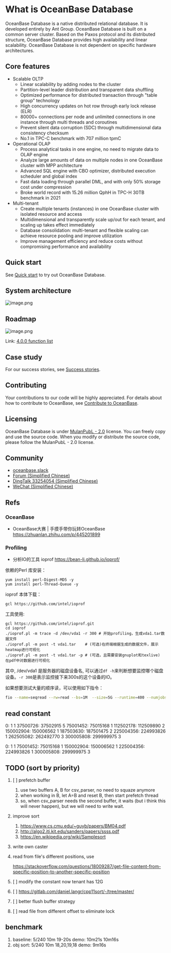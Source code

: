 # What is OceanBase Database
OceanBase Database is a native distributed relational database. It is developed entirely by Ant Group. OceanBase Database is built on a common server cluster. Based on the Paxos protocol and its distributed structure, OceanBase Database provides high availability and linear scalability. OceanBase Database is not dependent on specific hardware architectures.

## Core features

- Scalable OLTP
   - Linear scalability by adding nodes to the cluster
   - Partition-level leader distribution and transparent data shuffling 
   - Optimized performance for distributed transaction through "table group" technology
   - High concurrency updates on hot row through early lock release (ELR)
   - 80000+ connections per node and unlimited connections in one instance through multi threads and coroutines
   - Prevent silent data corruption (SDC) through multidimensional data consistency checksum
   - No.1 in TPC-C benchmark with 707 million tpmC
- Operational OLAP
   - Process analytical tasks in one engine, no need to migrate data to OLAP engine
   - Analyze large amounts of data on multiple nodes in one OceanBase cluster with MPP architecture
   - Advanced SQL engine with CBO optimizer, distributed execution scheduler and global index
   - Fast data loading through parallel DML, and with only 50% storage cost under compression
   - Broke world record with 15.26 million QphH in TPC-H 30TB benchmark in 2021
- Multi-tenant
   - Create multiple tenants (instances) in one OceanBase cluster with isolated resource and access
   - Multidimensional and transparently scale up/out for each tenant, and scaling up takes effect immediately
   - Database consolidation: multi-tenant and flexible scaling can achieve resource pooling and improve utilization
   - Improve management efficiency and reduce costs without compromising performance and availability

## Quick start
See [Quick start](https://open.oceanbase.com/quickStart) to try out OceanBase Database.

## System architecture

![image.png](https://cdn.nlark.com/yuque/0/2022/png/25820454/1667369873624-c1707034-471a-4f79-980f-6d1760dac8eb.png)

## Roadmap

![image.png](https://cdn.nlark.com/yuque/0/2022/png/25820454/1667369873613-44957682-76fe-42c2-b4c7-9356ed5b35f0.png)

Link: [4.0.0 function list](https://github.com/oceanbase/oceanbase/milestone/3)

## Case study
For our success stories, see [Success stories](https://www.oceanbase.com/en/customer/home).

## Contributing
Your contributions to our code will be highly appreciated. For details about how to contribute to OceanBase, see [Contribute to OceanBase](https://github.com/oceanbase/oceanbase/wiki/Contribute-to-OceanBase).

## Licensing
OceanBase Database is under [MulanPubL - 2.0](http://license.coscl.org.cn/MulanPubL-2.0/#english) license. You can freely copy and use the source code. When you modify or distribute the source code, please follow the MulanPubL - 2.0 license.

## Community

- [oceanbase.slack](https://oceanbase.slack.com/)
- [Forum (Simplified Chinese)](https://ask.oceanbase.com/)
- [DingTalk 33254054 (Simplified Chinese)](https://h5.dingtalk.com/circle/healthCheckin.html?corpId=ding12cfbe0afb058f3cde5ce625ff4abdf6&53108=bb418&cbdbhh=qwertyuiop&origin=1)
- [WeChat (Simplified Chinese)](https://gw.alipayobjects.com/zos/oceanbase/0a69627f-8005-4c46-be1f-aac7a2b85c13/image/2022-03-01/85d42796-4e22-463a-9658-57402d7b9bc3.png)

## Refs

### OceanBase

- OceanBase大赛 | 手摸手带你玩转OceanBase https://zhuanlan.zhihu.com/p/445201899

### Profiling

- 分析IO的工具 ioprof https://bean-li.github.io/ioprof/

依赖的Perl 库安装：

```
yum install perl-Digest-MD5 -y
yum install perl-Thread-Queue -y
```

ioprof 本体下载：

```
gcl https://github.com/intel/ioprof
```

工具使用:

```shell
gcl https://github.com/intel/ioprof.git
cd ioprof
./ioprof.pl -m trace -d /dev/vda1 -r 300 # 开始profiling，生成vda1.tar数据文件
./ioprof.pl -m post -t vda1.tar    # (可选)在终端根据生成的数据文件，展示heatmap进行可视化
./ioprof.pl -m post -t vda1.tar -p # (可选，且需要安装gnuplot和texlive) 在pdf中对数据进行可视化
```
其中, /dev/vda1 是服务器的磁盘设备名, 可以通过`df -h`来判断想要监控哪个磁盘设备。`-r 300`是表示监控接下来300s的这个设备的IO。

如果想要测试大量的顺序读，可以使用如下指令：

```sh
fio --name=seqread --rw=read --bs=1M  --size=5G --runtime=400 --numjobs=10 --direct=1 --group_reporting
```

## read constant
0: 1 1
37500726: 37502915 5
75001452: 75015168 1
112502178: 112509890 2
150002904: 150006562 1
187503630: 187501475 2
225004356: 224993826 1
262505082: 262492770 3
300005808: 299999975 3

0: 1 1
75001452: 75015168 1
150002904: 150006562 1
225004356: 224993826 1
300005808: 299999975 3

## TODO (sort by priority)
1. [ ] prefetch buffer
   1. use two buffers A, B for csv_parser, no need to squaze anymore
   2. when working in B, let A=B and reset B, then start prefetch thread
   3. so, when csv_parser needs the second buffer, it waits (but i think this will never happen), but we will need to write wait.
2. improve sort
   1. https://www.cs.cmu.edu/~guyb/papers/BM04.pdf
   2. http://algo2.iti.kit.edu/sanders/papers/ssss.pdf
   3. https://en.wikipedia.org/wiki/Samplesort
3. write own caster
4. read from file's different positions, use 
   
   https://stackoverflow.com/questions/18009287/get-file-content-from-specific-position-to-another-specific-position
5. [ ] modify the constant now tenant has 12G
6. [ ] https://gitlab.com/daniel.langr/cpp11sort/-/tree/master/
7. [ ] better flush buffer strategy
8. [ ] read file from different offset to eliminate lock

## benchmark
1. baseline: 5/240 10m 19-20s demo: 10m21s 10m16s
2. obj sort: 5/240 10m 18,20,19,18 demo: 9m16s